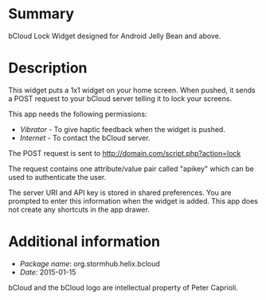 Summary
=======

bCloud Lock Widget designed for Android Jelly Bean and above.

Description
===========

This widget puts a 1x1 widget on your home screen. When pushed, it sends a POST request
to your bCloud server telling it to lock your screens.

This app needs the following permissions:

- *Vibrator* - To give haptic feedback when the widget is pushed.
- *Internet* - To contact the bCloud server.

The POST request is sent to http://domain.com/script.php?action=lock

The request contains one attribute/value pair called "apikey" which can be
used to authenticate the user.

The server URI and API key is stored in shared preferences. You are prompted
to enter this information when the widget is added. This app does not create
any shortcuts in the app drawer.

Additional information
======================

- *Package name*: org.stormhub.helix.bcloud
- *Date*: 2015-01-15

bCloud and the bCloud logo are intellectual property of Peter Caprioli.
